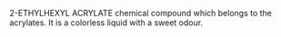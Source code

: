 2-ETHYLHEXYL ACRYLATE chemical compound which belongs to the acrylates. It is a colorless liquid with a sweet odour.
